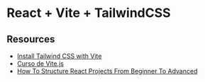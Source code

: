 # React + Vite + TailwindCSS
## Resources
- [Install Tailwind CSS with Vite](https://tailwindcss.com/docs/guides/vite)
- [Curso de Vite.js](https://platzi.com/cursos/vitejs/)
- [How To Structure React Projects From Beginner To Advanced](https://blog.webdevsimplified.com/2022-07/react-folder-structure/)
